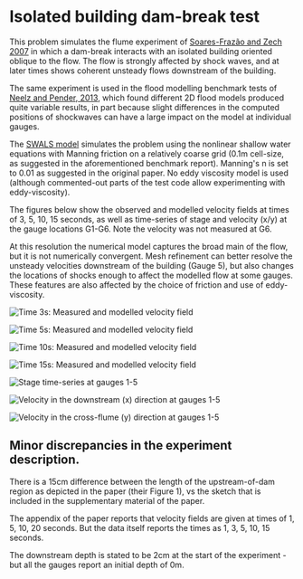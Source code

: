 # Isolated building dam-break test

This problem simulates the flume experiment of [Soares-Frazão and Zech 2007](https://doi.org/10.1080/00221686.2007.9521830) in which a dam-break interacts with an isolated building oriented oblique to the flow. The flow is strongly affected by shock waves, and at later times shows coherent unsteady flows downstream of the building.

The same experiment is used in the flood modelling benchmark tests of [Neelz and Pender, 2013](https://assets.publishing.service.gov.uk/government/uploads/system/uploads/attachment_data/file/290884/scho0510bsno-e-e.pdf), which found different 2D flood models produced quite variable results, in part because slight differences in the computed positions of shockwaves can have a large impact on the model at individual gauges.

The [SWALS model](model.f90) simulates the problem using the nonlinear shallow water equations with Manning friction on a relatively coarse grid (0.1m cell-size, as suggested in the aforementioned benchmark report). Manning's n is set to 0.01 as suggested in the original paper. No eddy viscosity model is used (although commented-out parts of the test code allow experimenting with eddy-viscosity). 

The figures below show the observed and modelled velocity fields at times of 3, 5, 10, 15 seconds, as well as time-series of stage and velocity (x/y) at the gauge locations G1-G6. Note the velocity was not measured at G6. 

At this resolution the numerical model captures the broad main of the flow, but it is not numerically convergent. Mesh refinement can better resolve the unsteady velocities downstream of the building (Gauge 5), but also changes the locations of shocks enough to affect the modelled flow at some gauges. These features are also affected by the choice of friction and use of eddy-viscosity. 

![Time 3s: Measured and modelled velocity field](velocity_field_t03_testcase.png)

![Time 5s: Measured and modelled velocity field](velocity_field_t05_testcase.png)

![Time 10s: Measured and modelled velocity field](velocity_field_t10_testcase.png)

![Time 15s: Measured and modelled velocity field](velocity_field_t15_testcase.png)

![Stage time-series at gauges 1-5](Gauges_stage_plot_testcase.png)

![Velocity in the downstream (x) direction at gauges 1-5](Gauges_Vvel_plot_testcase.png)

![Velocity in the cross-flume (y) direction at gauges 1-5](Gauges_Vvel_plot_testcase.png)



## Minor discrepancies in the experiment description.

There is a 15cm difference between the length of the upstream-of-dam region as depicted in the paper (their Figure 1), vs the sketch that is included in the supplementary material of the paper. 

The appendix of the paper reports that velocity fields are given at times of 1, 5, 10, 20 seconds. But the data itself reports the times as 1, 3, 5, 10, 15 seconds.

The downstream depth is stated to be 2cm at the start of the experiment - but all the gauges report an initial depth of 0m.
